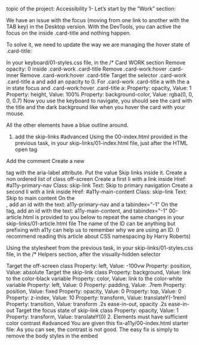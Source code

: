 topic of the project: Accessibility
1-
Let’s start by the “Work” section:

We have an issue with the focus (moving from one link to another with the TAB key) in the Desktop version. With the DevTools, you can active the focus on the <a> inside .card-title and nothing happen.

To solve it, we need to update the way we are managing the hover state of .card-title:

In your keyboard/01-styles.css file, in the /* Card WORK section
Remove opacity: 0 inside .card-work .card-title
Remove .card-work:hover .card-inner
Remove .card-work:hover .card-title
Target the selector .card-work .card-title a and add an opacity to 0.
For .card-work .card-title a with the a in state focus and .card-work:hover .card-title a:
Property: opacity, Value: 1
Property: height, Value: 100%
Property: background-color, Value: rgba(0, 0, 0, 0.7)
Now you use the keyboard to navigate, you should see the card with the title and the dark background like when you hover the card with your mouse.

All the other elements have a blue outline around.
1. add the skip-links
#advanced
Using the 00-index.html provided in the previous task, in your skip-links/01-index.html file, just after the <body> HTML open tag

Add the <!-- Skip links --> comment
Create a new <nav> tag with the aria-label attribute. Put the value Skip links inside it.
Create a non ordered list of class off-screen
Create a first li with a link inside
Href: #a11y-primary-nav
Class: skip-link
Text: Skip to primary navigation
Create a second li with a link inside
Href: #a11y-main-content
Class: skip-link
Text: Skip to main content
On the <nav class="navbar-menu">, add an id with the text: a11y-primary-nav and a tabindex="-1"
On the <main> tag, add an id with the text: a11y-main-content, and tabindex="-1"
00-article.html is provided to you below to repeat the same changes in your skip-links/01-article.html file
The name of the ID can be anything but prefixing with a11y can help us to remember why we are using an ID. (I recommend reading this article about CSS namespacing by Harry Roberts)

Using the stylesheet from the previous task, in your skip-links/01-styles.css file, in the /* Helpers section, after the visually-hidden selector

Target the off-screen class
Property: left, Value: -100vw
Property: position, Value: absolute
Target the skip-link class
Property: background, Value: link to the color-black variable
Property: color, Value: link to the color-white variable
Property: left, Value: 0
Property: padding, Value: .7rem
Property: position, Value: fixed
Property: opacity, Value: 0
Property: top, Value: 0
Property: z-index, Value: 10
Property: transform, Value: translateY(-1rem)
Property: transition, Value: transform .2s ease-in-out, opacity .2s ease-in-out
Target the focus state of skip-link class
Property: opacity, Value: 1
Property: transform, Value: translateY(0)
2. Elements must have sufficient color contrast
#advanced
You are given this fix-a11y/00-index.html starter file:
As you can see, the contrast is not good. The easy fix is simply to remove the body styles in the embed <style>. Do this in your fix-a11y/01-index.html file. In a real case, you could use the Contrast Ratio section of the Color Picker.

Check with Axe to ensure the issue is fixed.

Rendering the page should display something like this

3. Documents must have <title> element to aid in navigation
#advanced
Taking your code from the previous task, in your fix-a11y/02-index.html file

Add a title: Homepage - A fake website

Check with Axe to ensure the issue is fixed
4. <html> element must have a lang attribute
#advanced
Taking your code from the previous task, in your fix-a11y/03-index.html file

On the html tag, add the attribute lang with the en value.

Check with Axe to ensure the issue is fixed.
5. Images must have alternate text
#advanced
Taking your code from the previous task, in your fix-a11y/04-index.html file

Locate the img that points to the logo.png
Add an alt attribute with the text Name of the logo
Locate the img that points to the hero-img.png
Add an empty alt (decorative image)
6. Form elements must have labels
#advanced
Taking your code from the previous task, in your fix-a11y/05-index.html file, locate the form

Add a label just before the input
Class: visually-hidden
For: email
On the input
Add an id: email
Axe tells use that the issue is solved. But actually, some elements should be fixed for better accessibility and usability.

We can change the type from text to email
Add the attribute autocomplete with the value email
Add the required attribute and the aria-required="true"
Change the a to be a button
We can remove the placeholder as it doesn’t add any value
We don’t have any error handling in our example, that should exist on the front-end / back-end side.
7. Links must have discernible text
#advanced
In your fix-a11y/06-index.html file

Locate thefacebook-icon and add an aria-label on the a with the text Facebook
Locate the twitter-icon and add an aria-label on the a with the text Twitter
Links should never be empty, in our case, we are using a font (like Font Awesome) to generate icons.
8. Zooming and scaling must not be disabled
#advanced
In your fix-a11y/07-index.html file

Locate the meta viewport and remove user-scalable=no
9. Heading levels should only increase by one and all page content must be contained by landmarks
#advanced
You can install the headingsMap extension to have a visual representation of your headings.

Taking your code from the previous task, in your fix-a11y/08-index.html file

Like our Techium project, we are going to create an h1 just after the <div class="header"> closing tag. (The h1 will be sibling to the <div class="header"> div)
Text: Homepage
Change <h6>This is me</h6> to be <h2>This is me</h2>
Change <h1>Philip Gilbert</h1> to be <span>Philip Gilbert</span>
Change <h6>About Me</h6> to be <h2>About Me</h2>
Change <h1>Personal Details</h1> to be <span>Personal Details</span>
Change <h1>My Offered Services</h1> to be <h2>My Offered Services</h2>
Change <h4>Web Design</h4> to be <h3>Web Design</h3>
Change <h4>Web Development</h4> to be <h3>Web Development</h3>
Change <h1 class="counter">2536</h1> to be <span class="counter">2536</span>
Change <h1 class="counter">6784</h1> to be <span class="counter">6784</span>
Change <h1>Client's Feedback About Me</h1> to be <h2>Client's Feedback About Me</h2>
Change <h4>Harriet Maxwell</h4> to be <span>Harriet Maxwell</span>
Change <h1>Choose Your Plan</h1> to be <h2>Choose Your Plan</h2>
Change <h1>01</h1> to be <h3>01</h3>
Change <h1>$199.00</h1> to be <span>$199.00</span>
Change <h4>About Me</h4> to be <span>About Me</span>
Change <h4>Newsletter</h4> to be <span>Newsletter</span>
Change <h4>Follow Me</h4> to be <span>Follow Me</span>
Fixing wrong headings is not an easy task. Headings represent the outline of your content. Like the table of contents in a book, headings should help to understand what is inside your page.

Always ask yourself if that word or sentence would make sense for anybody visiting your website.
10. Document must have one main landmark
#advanced
You can install the Landmarks extension to visually locate the landmarks on your pages.

Taking your code from the previous task, in your fix-a11y/09-index.html file

Locate the header class and convert that <div> into a <header> tag (only change the tag, no need to change or remove other attributes in the tag)
Convert the <div class='nav'> into a <nav> element (only change the tag, no need to change or remove other attributes in the tag)
Wrap everything from the <h1>Homepage</h1> to before the <div class="footer"> in a <main> tag.
Locate the footer class and transform the div to a <footer> (only change the tag, no need to change or remove other attributes in the tag)
Locate all divs with the section class, and update divs to be <section> (only change the tag, no need to change or remove other attributes in the tag). Except the one with the Projects Completed text. Sections should have headings, we don’t have one anymore.
If you open the landmarks extension, you should see the landmarks showing.

Tip

Remember that header, section, footer etc contain a default role (=landmarks).

All automated issues are now solved! You fixed around 50% of accessibility issues. The rest are manual issues, tested using screen-reading tools or just reading the code.
11. More than 2 elements become list
#advanced
Automated tools can’t always alert about elements that should exist as a list.

Taking your code from the previous task, in your fix-a11y/10-index.html file

Locate the nav
Transform the <div> in a <ul> and every <p> in an li
Locate the div with package-list class
Transform the children in an ul with the 3 spans being each an li